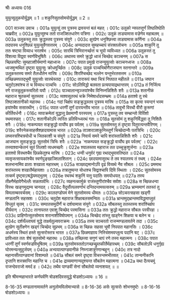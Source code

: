 श्रीः
अध्यायः 016

युयुत्सूलूकयोर्युद्धम् ॥ 1 ॥ शकुनिसुतसोमयोर्युद्धम् ॥ 2 ॥

001	सञ्जय उवाच ।
001a	युयुत्सुं तव पुत्रस्य द्रावयन्तं बलं महत् ।
001c	उलूको न्यपतत्तूर्णं तिष्ठतिष्ठेति चाब्रवीत् ॥
002a	युयुत्सुश्च ततो राजञ्शितधारेण पत्रिणा ।
002c	उलूकं ताडयामास वज्रेणेव महाबलम् ॥
003a	उलूकस्तु ततः क्रुद्धस्तव पुत्रस्य संयुगे ।
003c	क्षुरप्रेण धनुश्छित्त्वा ताडयामास कर्णिना ॥
004a	तदपास्य धनुश्छिन्नं युयुत्सुर्वेगवत्तरम् ।
004c	अन्यदादत्त सुमहच्चापं संरक्तलोचनः ॥
005a	शाकुनिं तु ततः षष्ट्या विव्याध भरतर्षभ ।
005c	सारथिं त्रिभिरानर्च्छत्तं च भूयो व्यविध्यत ॥
006a	उलूकस्तं तु विंशत्या विद्व्वा स्वर्णविभूषितैः ।
006c	अथास्य समरे क्रुद्धो ध्वजं चिच्छेद काञ्चनम् ॥
007a	स च्छिन्नयष्टिः सुमहाञ्शीर्यमाणो महाध्वजः ।
007c	पपात प्रमुखे राजन्युयुत्सोः काञ्चनध्वजः ॥
008a	ध्वजमुन्मथितं दृष्ट्वा युयुत्सुः क्रोधमूर्च्छितः ।
008c	उलूकं पञ्चभिर्बाणैराजघान स्तनान्तरे ॥
009a	उलूकस्तस्य समरे तैलधौतेन मारिष ।
009c	शिरश्चिच्छेद भल्लेन यन्तुर्भरतसत्तम ॥
010a	तच्छिन्नमपतद्भूमौ युयुत्सोः सारथेस्तदा ।
010c	तारारूपं यथा चित्रं निपपात महीतले ॥
011a	जघान चतुरोऽश्वांश्च तं च विव्याध पञ्चभिः ।
011c	सोऽतिविद्धो बलवता प्रत्यपायाद्रथान्तरम् ॥
012a	तं निर्जित्य रणे राजन्नुलूकस्त्वरितो ययौ ।
012c	पाञ्चालान्सृञ्जयांश्चैव विनिघ्नन्निशितैः शरैः ॥
013a	शतानीकं महाराज श्रुतकर्मा सुतस्तव ।
013c	व्यश्वसूतरथं चक्रे निमेषार्धादसम्भ्रमः ॥
014a	हताश्वे तु रथे तिष्ठञ्शतानीको महारथः ।
014c	गदां चिक्षेप सङ्क्रुद्धस्तव पुत्रस्य मारिष ॥
015a	सा कृत्वा स्यन्दनं भस्म हयांश्चैव ससारथीन् ।
015c	पपात धरणीं तूर्णं दारयन्तीव भारत ॥
016a	तावुभौ विरथौ वीरौ कुरूणां कीर्तिवर्धनौ ।
016c	व्यपाक्रमेतां युद्धात्तु प्रेक्षमाणौ परस्परम् ॥
017a	पुत्रस्तु तव सम्भ्रान्तो विविंशो रथमारुहत् ।
017c	शतानीकोऽपि त्वरितः प्रतिविन्ध्यरथं गतः ॥
018a	सुतसोमं तु शकुनिर्विद्ध्वा तु निशितैः शरैः ।
018c	नाकम्पयत सङ्क्रुद्धो वार्योघ इव पर्वतम् ॥
019a	सुतसोमस्तु तं दृष्ट्वा पितुरत्यन्तवैरिणम् ।
019c	शरैरनेकसाहस्रैश्छादयामास भारत ॥
020a	ताञ्शराञ्शकुनिस्तूर्णं चिच्छेदान्यैः पतत्रिभिः ।
020c	लघ्वस्त्रश्चित्रयोधी च जितकाशी च संयुगे ॥
021a	निवार्य समरे चापि शरांस्तान्निशितैः शरैः ।
021c	आजघान सुसङ्क्रुद्धः सुतसोमं त्रिभिः शरैः ॥
022a	`नाकम्पयत सङ्क्रुद्धो वार्योघ इव पर्वतम्' ।
022c	तस्याश्वान्केतनं सूतं तिलशो व्यधमच्छरैः ।
022e	श्यालस्तव महाराज तत उच्चुक्रुशुर्जनाः ॥
023a	हताश्वो विरथश्चैव छिन्नकेतुश्च मारिष ।
023c	धन्वी धनुर्वरं गृह्य रथाद्भूमावतिष्ठत ॥
024a	व्यसृजत्सायकांश्चैव स्वर्णपुङ्खाञ्शिलाशितान् ।
024c	छादयामासुरथ ते तव श्यालस्य तं रथम् ।
024e	शलभानामिव व्राताः शरव्राता महारथम् ॥
025a	सञ्छाद्यमानोऽपि दृढं विव्यथे नैव सौबलः ।
025c	प्रममाथ शरांस्तस्य शरव्रातैर्महायशाः ॥
026a	तत्रातुष्यन्त योधाश्च सिद्वाश्चापि दिवि स्थिताः ।
026c	सुतसोमस्य तत्कर्म दृष्ट्वाऽश्रद्धेयमद्भुतम् ।
026e	रथस्थं शकुनिं यत्तु पदातिः समयोधयत् ॥
027a	तस्य तीक्ष्णैर्महावेगैर्भल्लैः सन्नतपर्वभिः ।
027c	व्यहनत्कार्मुकं राजंस्तूणीरांश्चैव सर्वशः ॥
028a	स च्छिन्नधन्वा विरथः खड्गमुद्यम्य चानदत् ।
028c	वैदूर्योत्पलवर्णाभं दन्तिदन्तमयत्सरुम् ॥
029a	भ्राम्यमाणं ततस्तं तु विमलाम्बरवर्चसम् ।
029c	कालदण्डोपमं मेने सुतसोमस्य धीमतः ॥
030a	सोऽचरत्सहसा खड्गी मण्डलानि सहस्रशः ।
030c	चतुर्दश महाराज शिक्षाबलसमन्वितः ॥
031a	भ्रान्तमुद्भ्रान्तमाविद्धमाप्लुतं विप्लुतं सृतम् ।
031c	सम्पातसमुदीर्णे च दर्शयामास संयुगे ॥
032a	सौबलस्तु ततस्तस्य शरांश्चिक्षेप वीर्यवान् ।
032c	तानापतत एवाशु चिच्छेद परमासिना ॥
033a	ततः क्रुद्धो महाराज सौबलः परवीरहा ।
033c	प्राहिणोत्सुतसोमाय शरानाशीविषोपमान् ॥
034a	चिच्छेद तांस्तु खड्गेन शिक्षया च बलेन च ।
034c	दर्शयँल्लाघवं युद्धे तार्क्ष्यतुल्यपराक्रमः ॥
035a	तस्य सञ्चरतो राजन्मण्डलावर्तने तदा ।
035c	क्षुरप्रेण सुतीक्ष्णेन खड्गं चिच्छेद सुप्रभम् ॥
036a	स च्छिन्नः सहसा भूमौ निपपात महानसिः ।
036c	अधर्मस्य स्थितं हस्ते सुत्सरोस्तत्र भारत ॥
037a	छिन्नमाज्ञाय निस्त्रिंशमवप्लुत्य पदानि षट् ।
037c	प्राविध्यत ततः शेषं सुतसोमो महारथः ॥
038a	तच्छित्त्वा सगुणं चापं रणे तस्य महात्मनः ।
038c	पपात धरणीं तूर्णं स्वर्णवज्रविभूषितम् ॥
039a	सुतसोमस्ततोऽगच्छच्छ्रुतकीर्तेर्महारथम् ।
039c	सौबलोऽपि धनुर्गृह्य घोरमन्यत्सुदुर्जयम् ॥
040a	अभ्ययात्पाण्डवानीकं निघ्नञ्शत्रुगणान्बहून् ।
040c	तत्र नादो महानासीत्पाण्डवानां विशाम्पते ॥
041a	सौबलं समरे दृष्ट्वा विचरन्तमभीतवत् ।
041c	तान्यनीकानि दृप्तानि शस्त्रवन्ति महान्ति च ।
041e	द्राव्यमाणान्यदृश्यन्त सौबलेन महात्मना ॥
042a	यथा दैत्यचमूं राजन्देवराजो ममर्द ह ।
042c	तथैव पाण्डवीं सेनां सौबलेयो व्यनाशयत् ॥ ॥

इति श्रीमन्महाभारते कर्णपर्वणि षोडशदिवसयुद्धे षोडशोऽध्यायः ॥ 16 ॥

8-16-35 मण्डलानामावर्तने अनुलोमविलोमाभ्यासे ॥ 8-16-36 असेः सुत्सरोः शोभनमुष्टेः ॥ 8-16-16 षोडशोऽध्यायः ॥
